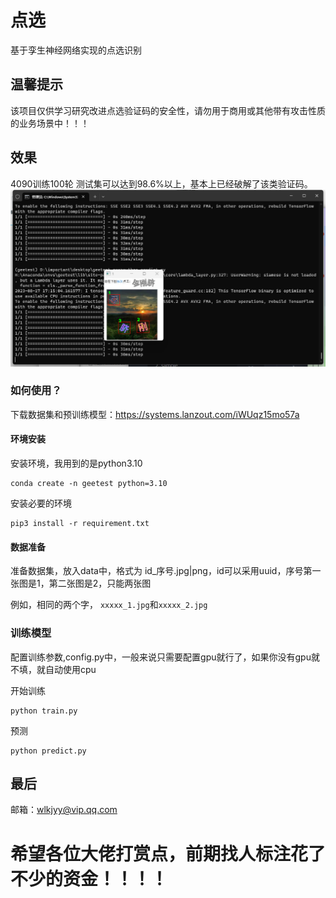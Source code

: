 # 点选
基于孪生神经网络实现的点选识别

## 温馨提示
该项目仅供学习研究改进点选验证码的安全性，请勿用于商用或其他带有攻击性质的业务场景中！！！


## 效果
4090训练100轮 测试集可以达到98.6%以上，基本上已经破解了该类验证码。
![效果演示](./beeb1dc9cdf4f18a98a51d631745ba75.png "效果演示")
### 如何使用？
下载数据集和预训练模型：https://systems.lanzout.com/iWUqz15mo57a

#### 环境安装
安装环境，我用到的是python3.10
```
conda create -n geetest python=3.10
```

安装必要的环境
```
pip3 install -r requirement.txt
```

#### 数据准备
准备数据集，放入data中，格式为 id_序号.jpg|png，id可以采用uuid，序号第一张图是1，第二张图是2，只能两张图

例如，相同的两个字，  ``xxxxx_1.jpg``和``xxxxx_2.jpg``

### 训练模型
配置训练参数,config.py中，一般来说只需要配置gpu就行了，如果你没有gpu就不填，就自动使用cpu

开始训练
```
python train.py
```

预测
```
python predict.py
```

## 最后
邮箱：wlkjyy@vip.qq.com

# 希望各位大佬打赏点，前期找人标注花了不少的资金！！！！



